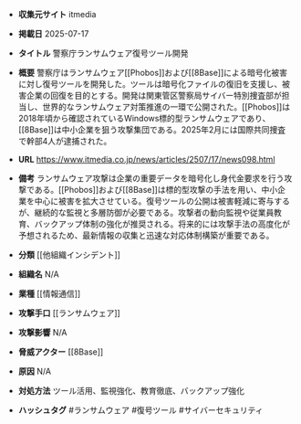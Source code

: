 - **収集元サイト**
itmedia

- **掲載日**
2025-07-17

- **タイトル**
警察庁ランサムウェア復号ツール開発

- **概要**
警察庁はランサムウェア[[Phobos]]および[[8Base]]による暗号化被害に対し復号ツールを開発した。ツールは暗号化ファイルの復旧を支援し、被害企業の回復を目的とする。開発は関東管区警察局サイバー特別捜査部が担当し、世界的なランサムウェア対策推進の一環で公開された。[[Phobos]]は2018年頃から確認されているWindows標的型ランサムウェアであり、[[8Base]]は中小企業を狙う攻撃集団である。2025年2月には国際共同捜査で幹部4人が逮捕された。

- **URL**
https://www.itmedia.co.jp/news/articles/2507/17/news098.html

- **備考**
ランサムウェア攻撃は企業の重要データを暗号化し身代金要求を行う攻撃である。[[Phobos]]および[[8Base]]は標的型攻撃の手法を用い、中小企業を中心に被害を拡大させている。復号ツールの公開は被害軽減に寄与するが、継続的な監視と多層防御が必要である。攻撃者の動向監視や従業員教育、バックアップ体制の強化が推奨される。将来的には攻撃手法の高度化が予想されるため、最新情報の収集と迅速な対応体制構築が重要である。

- **分類**
[[他組織インシデント]]

- **組織名**
N/A

- **業種**
[[情報通信]]

- **攻撃手口**
[[ランサムウェア]]

- **攻撃影響**
N/A

- **脅威アクター**
[[8Base]]

- **原因**
N/A

- **対処方法**
ツール活用、監視強化、教育徹底、バックアップ強化

- **ハッシュタグ**
#ランサムウェア #復号ツール #サイバーセキュリティ
